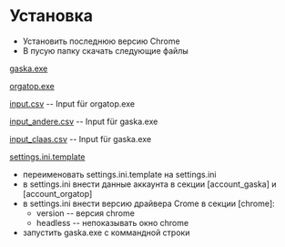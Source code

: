 # Установка

- Установить последнюю версию Chrome
- В пусую папку скачать следующие файлы

[gaska.exe](https://github.com/schwitin/searchtools/raw/master/target/gaska.exe)

[orgatop.exe](https://github.com/schwitin/searchtools/raw/master/target/orgatop.exe)

[input.csv](https://raw.githubusercontent.com/schwitin/searchtools/master/input_andere.csv) -- Input für orgatop.exe

[input_andere.csv](https://raw.githubusercontent.com/schwitin/searchtools/master/input_andere.csv) -- Input für
gaska.exe

[input_claas.csv](https://raw.githubusercontent.com/schwitin/searchtools/master/input_claas.csv) -- Input für gaska.exe

[settings.ini.template](https://raw.githubusercontent.com/schwitin/searchtools/master/settings.ini.template)

- переименовать settings.ini.template на settings.ini
- в settings.ini внести данные аккаунта в секции [account_gaska] и [account_orgatop]
- в settings.ini внести версию драйвера Crome в секции [chrome]:
    - version -- версия chrome
    - headless -- непоказывать окно chrome
- запустить gaska.exe с коммандной строки


 